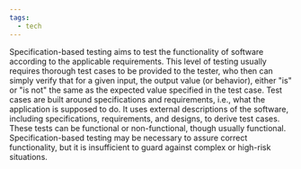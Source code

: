 ```yaml
---
tags:
  - tech
---
```

Specification-based testing aims to test the functionality of software according to the applicable requirements.
This level of testing usually requires thorough test cases to be provided to the tester, who then can simply verify that for a given input, the output value (or behavior), either "is" or "is not" the same as the expected value specified in the test case.
Test cases are built around specifications and requirements, i.e., what the application is supposed to do.
It uses external descriptions of the software, including specifications, requirements, and designs, to derive test cases.
These tests can be functional or non-functional, though usually functional.
Specification-based testing may be necessary to assure correct functionality, but it is insufficient to guard against complex or high-risk situations.
